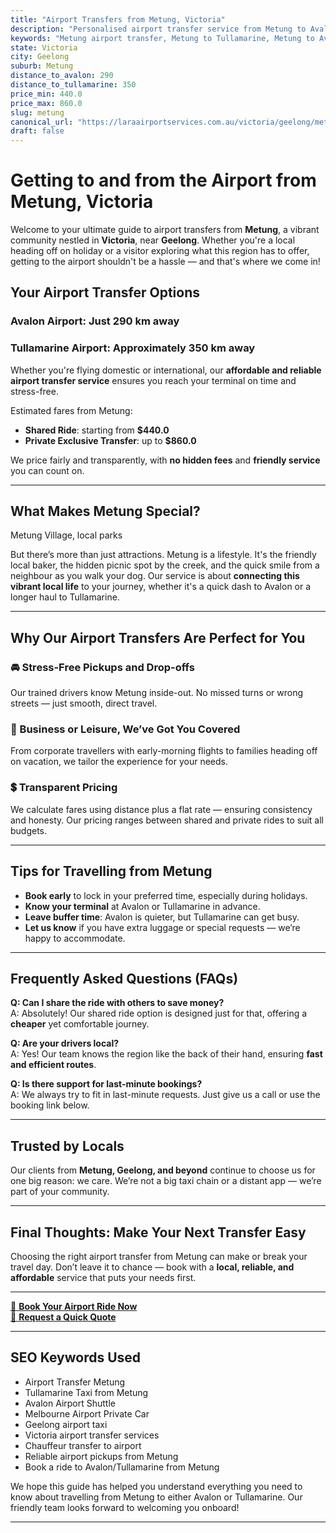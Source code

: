 ```yaml
---
title: "Airport Transfers from Metung, Victoria"
description: "Personalised airport transfer service from Metung to Avalon and Tullamarine airports. Enjoy a smooth, affordable ride with us!"
keywords: "Metung airport transfer, Metung to Tullamarine, Metung to Avalon, airport taxi Metung, private airport transfer Metung, shared ride Metung, Metung transfers, airport shuttle Metung, book Metung airport taxi, affordable Metung airport transfer, Metung airport transfer service, airport transfer Geelong, airport transfer Melbourne, Melbourne airport taxi, airport transfers Victoria, Tullamarine airport shuttle, Avalon airport transfers, Melbourne private transfer, airport transport services Melbourne"
state: Victoria
city: Geelong
suburb: Metung
distance_to_avalon: 290
distance_to_tullamarine: 350
price_min: 440.0
price_max: 860.0
slug: metung
canonical_url: "https://laraairportservices.com.au/victoria/geelong/metung/"
draft: false
---
```


# Getting to and from the Airport from Metung, Victoria

Welcome to your ultimate guide to airport transfers from **Metung**, a vibrant community nestled in **Victoria**, near **Geelong**. Whether you're a local heading off on holiday or a visitor exploring what this region has to offer, getting to the airport shouldn't be a hassle — and that's where we come in!

## Your Airport Transfer Options

### Avalon Airport: Just 290 km away  
### Tullamarine Airport: Approximately 350 km away

Whether you're flying domestic or international, our **affordable and reliable airport transfer service** ensures you reach your terminal on time and stress-free.

Estimated fares from Metung:
- **Shared Ride**: starting from **$440.0**
- **Private Exclusive Transfer**: up to **$860.0**

We price fairly and transparently, with **no hidden fees** and **friendly service** you can count on.

---

## What Makes Metung Special?

Metung Village, local parks

But there’s more than just attractions. Metung is a lifestyle. It's the friendly local baker, the hidden picnic spot by the creek, and the quick smile from a neighbour as you walk your dog. Our service is about **connecting this vibrant local life** to your journey, whether it's a quick dash to Avalon or a longer haul to Tullamarine.

---

## Why Our Airport Transfers Are Perfect for You

### 🚘 Stress-Free Pickups and Drop-offs
Our trained drivers know Metung inside-out. No missed turns or wrong streets — just smooth, direct travel.

### 💼 Business or Leisure, We’ve Got You Covered
From corporate travellers with early-morning flights to families heading off on vacation, we tailor the experience for your needs.

### 💲 Transparent Pricing
We calculate fares using distance plus a flat rate — ensuring consistency and honesty. Our pricing ranges between shared and private rides to suit all budgets.

---

## Tips for Travelling from Metung

- **Book early** to lock in your preferred time, especially during holidays.
- **Know your terminal** at Avalon or Tullamarine in advance.
- **Leave buffer time**: Avalon is quieter, but Tullamarine can get busy.
- **Let us know** if you have extra luggage or special requests — we’re happy to accommodate.

---

## Frequently Asked Questions (FAQs)

**Q: Can I share the ride with others to save money?**  
A: Absolutely! Our shared ride option is designed just for that, offering a **cheaper** yet comfortable journey.

**Q: Are your drivers local?**  
A: Yes! Our team knows the region like the back of their hand, ensuring **fast and efficient routes**.

**Q: Is there support for last-minute bookings?**  
A: We always try to fit in last-minute requests. Just give us a call or use the booking link below.

---

## Trusted by Locals

Our clients from **Metung, Geelong, and beyond** continue to choose us for one big reason: we care. We’re not a big taxi chain or a distant app — we’re part of your community.

---

## Final Thoughts: Make Your Next Transfer Easy

Choosing the right airport transfer from Metung can make or break your travel day. Don’t leave it to chance — book with a **local, reliable, and affordable** service that puts your needs first.

---

[📅 **Book Your Airport Ride Now**](https://laraairportservices.square.site/s/appointments)  
[📧 **Request a Quick Quote**](https://laraairportservices.square.site/contact-us)

---

## SEO Keywords Used
- Airport Transfer Metung
- Tullamarine Taxi from Metung
- Avalon Airport Shuttle
- Melbourne Airport Private Car
- Geelong airport taxi
- Victoria airport transfer services
- Chauffeur transfer to airport
- Reliable airport pickups from Metung
- Book a ride to Avalon/Tullamarine from Metung

We hope this guide has helped you understand everything you need to know about travelling from Metung to either Avalon or Tullamarine. Our friendly team looks forward to welcoming you onboard!

---
